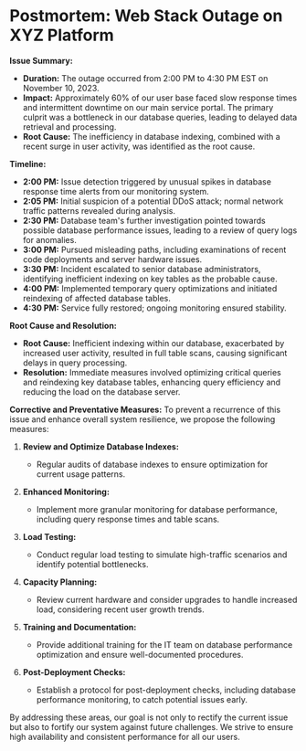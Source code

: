 # Postmortem: Web Stack Outage on XYZ Platform

**Issue Summary:**
- **Duration:** The outage occurred from 2:00 PM to 4:30 PM EST on November 10, 2023.
- **Impact:** Approximately 60% of our user base faced slow response times and intermittent downtime on our main service portal. The primary culprit was a bottleneck in our database queries, leading to delayed data retrieval and processing.
- **Root Cause:** The inefficiency in database indexing, combined with a recent surge in user activity, was identified as the root cause.

**Timeline:**
- **2:00 PM:** Issue detection triggered by unusual spikes in database response time alerts from our monitoring system.
- **2:05 PM:** Initial suspicion of a potential DDoS attack; normal network traffic patterns revealed during analysis.
- **2:30 PM:** Database team's further investigation pointed towards possible database performance issues, leading to a review of query logs for anomalies.
- **3:00 PM:** Pursued misleading paths, including examinations of recent code deployments and server hardware issues.
- **3:30 PM:** Incident escalated to senior database administrators, identifying inefficient indexing on key tables as the probable cause.
- **4:00 PM:** Implemented temporary query optimizations and initiated reindexing of affected database tables.
- **4:30 PM:** Service fully restored; ongoing monitoring ensured stability.

**Root Cause and Resolution:**
- **Root Cause:** Inefficient indexing within our database, exacerbated by increased user activity, resulted in full table scans, causing significant delays in query processing.
- **Resolution:** Immediate measures involved optimizing critical queries and reindexing key database tables, enhancing query efficiency and reducing the load on the database server.

**Corrective and Preventative Measures:**
To prevent a recurrence of this issue and enhance overall system resilience, we propose the following measures:

1. **Review and Optimize Database Indexes:**
   - Regular audits of database indexes to ensure optimization for current usage patterns.

2. **Enhanced Monitoring:**
   - Implement more granular monitoring for database performance, including query response times and table scans.

3. **Load Testing:**
   - Conduct regular load testing to simulate high-traffic scenarios and identify potential bottlenecks.

4. **Capacity Planning:**
   - Review current hardware and consider upgrades to handle increased load, considering recent user growth trends.

5. **Training and Documentation:**
   - Provide additional training for the IT team on database performance optimization and ensure well-documented procedures.

6. **Post-Deployment Checks:**
   - Establish a protocol for post-deployment checks, including database performance monitoring, to catch potential issues early.

By addressing these areas, our goal is not only to rectify the current issue but also to fortify our system against future challenges. We strive to ensure high availability and consistent performance for all our users.


